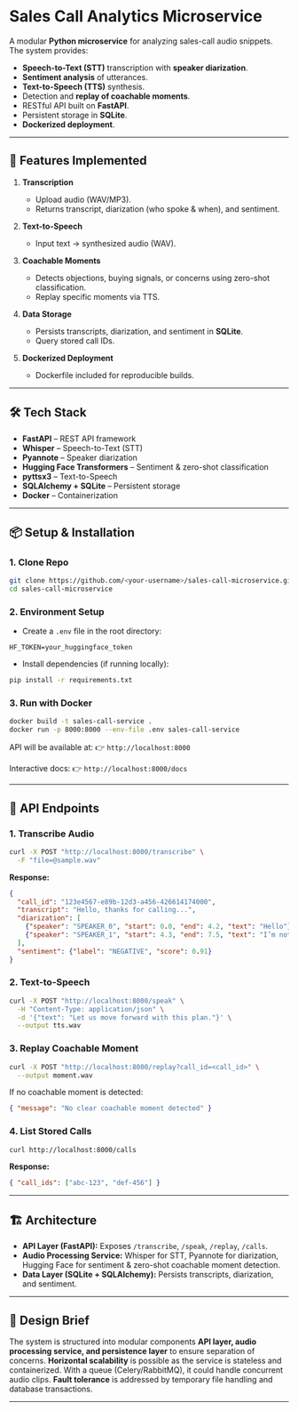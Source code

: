 # Sales Call Analytics Microservice

A modular **Python microservice** for analyzing sales-call audio snippets.
The system provides:

* **Speech-to-Text (STT)** transcription with **speaker diarization**.
* **Sentiment analysis** of utterances.
* **Text-to-Speech (TTS)** synthesis.
* Detection and **replay of coachable moments**.
* RESTful API built on **FastAPI**.
* Persistent storage in **SQLite**.
* **Dockerized deployment**.

---

## 🚀 Features Implemented

1. **Transcription**

   * Upload audio (WAV/MP3).
   * Returns transcript, diarization (who spoke & when), and sentiment.

2. **Text-to-Speech**

   * Input text → synthesized audio (WAV).

3. **Coachable Moments**

   * Detects objections, buying signals, or concerns using zero-shot classification.
   * Replay specific moments via TTS.

4. **Data Storage**

   * Persists transcripts, diarization, and sentiment in **SQLite**.
   * Query stored call IDs.

5. **Dockerized Deployment**

   * Dockerfile included for reproducible builds.

---

## 🛠️ Tech Stack

* **FastAPI** – REST API framework
* **Whisper** – Speech-to-Text (STT)
* **Pyannote** – Speaker diarization
* **Hugging Face Transformers** – Sentiment & zero-shot classification
* **pyttsx3** – Text-to-Speech
* **SQLAlchemy + SQLite** – Persistent storage
* **Docker** – Containerization

---

## 📦 Setup & Installation

### 1. Clone Repo

```bash
git clone https://github.com/<your-username>/sales-call-microservice.git
cd sales-call-microservice
```

### 2. Environment Setup

* Create a `.env` file in the root directory:

```env
HF_TOKEN=your_huggingface_token
```

* Install dependencies (if running locally):

```bash
pip install -r requirements.txt
```

### 3. Run with Docker

```bash
docker build -t sales-call-service .
docker run -p 8000:8000 --env-file .env sales-call-service
```

API will be available at:
👉 `http://localhost:8000`

Interactive docs:
👉 `http://localhost:8000/docs`

---

## 🎤 API Endpoints

### 1. **Transcribe Audio**

```bash
curl -X POST "http://localhost:8000/transcribe" \
  -F "file=@sample.wav"
```

**Response:**

```json
{
  "call_id": "123e4567-e89b-12d3-a456-426614174000",
  "transcript": "Hello, thanks for calling...",
  "diarization": [
    {"speaker": "SPEAKER_0", "start": 0.0, "end": 4.2, "text": "Hello"},
    {"speaker": "SPEAKER_1", "start": 4.3, "end": 7.5, "text": "I’m not sure about the price"}
  ],
  "sentiment": {"label": "NEGATIVE", "score": 0.91}
}
```

### 2. **Text-to-Speech**

```bash
curl -X POST "http://localhost:8000/speak" \
  -H "Content-Type: application/json" \
  -d '{"text": "Let us move forward with this plan."}' \
  --output tts.wav
```

### 3. **Replay Coachable Moment**

```bash
curl -X POST "http://localhost:8000/replay?call_id=<call_id>" \
  --output moment.wav
```

If no coachable moment is detected:

```json
{ "message": "No clear coachable moment detected" }
```

### 4. **List Stored Calls**

```bash
curl http://localhost:8000/calls
```

**Response:**

```json
{ "call_ids": ["abc-123", "def-456"] }
```

---

## 🏗️ Architecture

* **API Layer (FastAPI):** Exposes `/transcribe`, `/speak`, `/replay`, `/calls`.
* **Audio Processing Service:** Whisper for STT, Pyannote for diarization, Hugging Face for sentiment & zero-shot coachable moment detection.
* **Data Layer (SQLite + SQLAlchemy):** Persists transcripts, diarization, and sentiment.

---

## 📄 Design Brief

The system is structured into modular components **API layer, audio processing service, and persistence layer** to ensure separation of concerns.
**Horizontal scalability** is possible as the service is stateless and containerized. With a queue (Celery/RabbitMQ), it could handle concurrent audio clips.
**Fault tolerance** is addressed by temporary file handling and database transactions.

---
